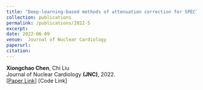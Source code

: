 ```yaml
---
title: "Deep-learning-based methods of attenuation correction for SPECT and PET (Review Paper)"
collection: publications
permalink: /publications/2022-5
excerpt: 
date: 2022-06-09
venue:  Journal of Nuclear Cardiology
paperurl:  
citation: 
---
```

<!-- ![](../figures/2022-JNC-Chen.png)   -->
**Xiongchao Chen**, Chi Liu  
Journal of Nuclear Cardiology **(JNC)**, 2022.  
[[Paper Link](https://link.springer.com/article/10.1007/s12350-022-03007-3)]
[Code Link]  


